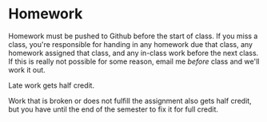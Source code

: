 # Homework

Homework must be pushed to Github before the start of class. If you miss a class, you're responsible for handing in any homework due that class, any homework assigned that class, and any in-class work before the next class. If this is really not possible for some reason, email me _before_ class and we'll work it out.

Late work gets half credit.

Work that is broken or does not fulfill the assignment also gets half credit, but you have until the end of the semester to fix it for full credit.